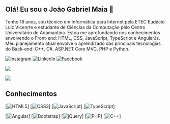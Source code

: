 ## Olá! Eu sou o João Gabriel Maia 👋

Tenho 18 anos, sou técnico em Informática para Internet pela ETEC Eudécio Luiz Vicenrte e
estudante de Ciências da Computação pelo Centro Universitário de Adamantina. Estou me aprofundando
nos conhecimentos envolvendo o Front-end: HTML, CSS, JavaScript, TypeScript e AngularJs. Meu planejamento 
atual envolve o aprendizado das principais tecnologias do Back-end: C++, C#, ASP.NET Core MVC, PHP e Python.

[![Instagram](https://img.shields.io/badge/Instagram-E4405F?style=for-the-badge&logo=instagram&logoColor=white)](https://www.instagram.com/jg_webdev/) 
[![Linkedin](https://img.shields.io/badge/LinkedIn-0077B5?style=for-the-badge&logo=linkedin&logoColor=white)](https://www.linkedin.com/in/jo%C3%A3o-gabriel-maia-9a7126232/)
[![Facebook](https://img.shields.io/badge/Facebook-1877F2?style=for-the-badge&logo=facebook&logoColor=white)](https://www.facebook.com/joao.gabrielmaia.1)

![](https://github-readme-stats.vercel.app/api?username=Joaogmaia02&show_icons=true&theme=tokyonight)

![](https://github-readme-stats.vercel.app/api/top-langs/?username=Joaogmaia02&layout=compact&theme=tokyonight)

## Conhecimentos

[![HTML5](https://img.shields.io/badge/HTML5-E34F26?style=for-the-badge&logo=html5&logoColor=white)]
[![CSS3](https://img.shields.io/badge/CSS3-1572B6?style=for-the-badge&logo=css3&logoColor=white)]
[![JavaScript](https://img.shields.io/badge/JavaScript-F7DF1E?style=for-the-badge&logo=javascript&logoColor=black)]
[![TypeScript](https://img.shields.io/badge/TypeScript-007ACC?style=for-the-badge&logo=typescript&logoColor=white)]

[![Angular](https://img.shields.io/badge/AngularJS-E23237?style=for-the-badge&logo=angularjs&logoColor=white)]
[![Bootstrap](https://img.shields.io/badge/Bootstrap-563D7C?style=for-the-badge&logo=bootstrap&logoColor=white)]
[![jQuery](https://img.shields.io/badge/jQuery-0769AD?style=for-the-badge&logo=jquery&logoColor=white)]
[![PHP](https://img.shields.io/badge/PHP-777BB4?style=for-the-badge&logo=php&logoColor=white)]
[![C++](https://img.shields.io/badge/C%2B%2B-00599C?style=for-the-badge&logo=c%2B%2B&logoColor=white)]
